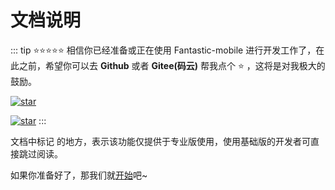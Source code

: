 # 文档说明

::: tip ⭐⭐⭐⭐⭐
相信你已经准备或正在使用 Fantastic-mobile 进行开发工作了，在此之前，希望你可以去 **Github** 或者 **Gitee(码云)** 帮我点个 ⭐ ，这将是对我极大的鼓励。

[![star](https://img.shields.io/github/stars/fantastic-mobile/basic?style=social)](https://github.com/fantastic-mobile/basic)

[![star](https://gitee.com/fantastic-mobile/basic/badge/star.svg?theme=dark)](https://gitee.com/fantastic-mobile/basic)
:::

文档中标记 <Badge type="pro" text="专业版" /> 的地方，表示该功能仅提供于专业版使用，使用基础版的开发者可直接跳过阅读。

如果你准备好了，那我们就[开始](/guide/ready)吧~
